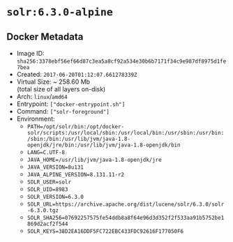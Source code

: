 # `solr:6.3.0-alpine`

## Docker Metadata

- Image ID: `sha256:3378ebf56ef66d87c3ea5a8cf92a534e30b6b7171f34c9e987df8975d1fe7bea`
- Created: `2017-06-20T01:12:07.661278339Z`
- Virtual Size: ~ 258.60 Mb  
  (total size of all layers on-disk)
- Arch: `linux`/`amd64`
- Entrypoint: `["docker-entrypoint.sh"]`
- Command: `["solr-foreground"]`
- Environment:
  - `PATH=/opt/solr/bin:/opt/docker-solr/scripts:/usr/local/sbin:/usr/local/bin:/usr/sbin:/usr/bin:/sbin:/bin:/usr/lib/jvm/java-1.8-openjdk/jre/bin:/usr/lib/jvm/java-1.8-openjdk/bin`
  - `LANG=C.UTF-8`
  - `JAVA_HOME=/usr/lib/jvm/java-1.8-openjdk/jre`
  - `JAVA_VERSION=8u131`
  - `JAVA_ALPINE_VERSION=8.131.11-r2`
  - `SOLR_USER=solr`
  - `SOLR_UID=8983`
  - `SOLR_VERSION=6.3.0`
  - `SOLR_URL=https://archive.apache.org/dist/lucene/solr/6.3.0/solr-6.3.0.tgz`
  - `SOLR_SHA256=07692257575fe54ddb8a8f64e96d3d352f2f533aa91b5752be1869d2acf2f544`
  - `SOLR_KEYS=38D2EA16DDF5FC722EBC433FDC92616F177050F6`
